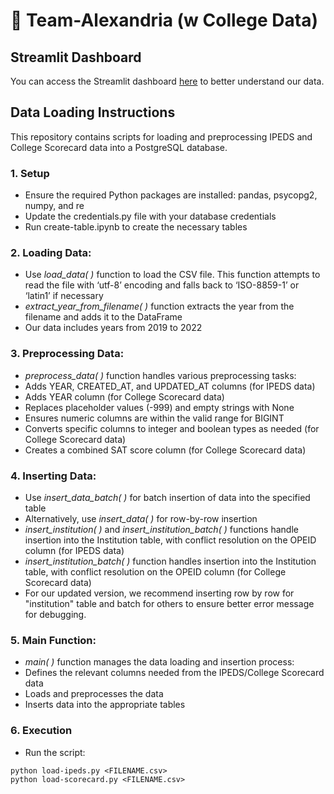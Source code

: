 # :school: Team-Alexandria (w College Data)

## Streamlit Dashboard
You can access the Streamlit dashboard [here](http://172.26.121.190:8501) to better understand our data.


## Data Loading Instructions 

This repository contains scripts for loading and preprocessing IPEDS and College Scorecard data into a PostgreSQL database.


### 1. Setup
- Ensure the required Python packages are installed: pandas, psycopg2, numpy, and re
- Update the credentials.py file with your database credentials
- Run create-table.ipynb to create the necessary tables

### 2. Loading Data:
- Use *load_data( )* function to load the CSV file. This function attempts to read the file with ‘utf-8’ encoding and falls back to ‘ISO-8859-1’ or ‘latin1’ if necessary
- *extract_year_from_filename( )* function extracts the year from the filename and adds it to the DataFrame
- Our data includes years from 2019 to 2022

### 3. Preprocessing Data:
- *preprocess_data( )* function handles various preprocessing tasks:
- Adds YEAR, CREATED_AT, and UPDATED_AT columns (for IPEDS data)
- Adds YEAR column (for College Scorecard data)
- Replaces placeholder values (-999) and empty strings with None
- Ensures numeric columns are within the valid range for BIGINT
- Converts specific columns to integer and boolean types as needed (for College Scorecard data)
- Creates a combined SAT score column (for College Scorecard data) 

### 4. Inserting Data:
- Use *insert_data_batch( )* for batch insertion of data into the specified table
- Alternatively, use *insert_data( )* for row-by-row insertion
- *insert_institution( )* and *insert_institution_batch( )* functions handle insertion into the Institution table, with conflict resolution on the OPEID column (for IPEDS data)
- *insert_institution_batch( )* function handles insertion into the Institution table, with conflict resolution on the OPEID column (for College Scorecard data)
- For our updated version, we recommend inserting row by row for "institution" table and batch for others to ensure better error message for debugging.

### 5. Main Function:
- *main( )* function manages the data loading and insertion process:
- Defines the relevant columns needed from the IPEDS/College Scorecard data
- Loads and preprocesses the data
- Inserts data into the appropriate tables 

### 6. Execution
- Run the script:
```
python load-ipeds.py <FILENAME.csv>
python load-scorecard.py <FILENAME.csv>
```
